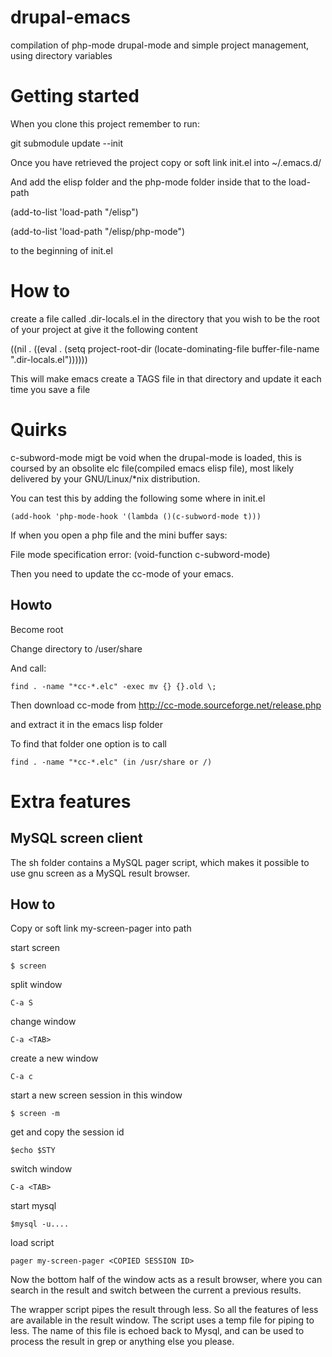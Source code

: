 drupal-emacs
============

compilation of php-mode drupal-mode and simple project management, using directory variables

Getting started
===============
When you clone this project remember to run:

git submodule update --init

Once you have retrieved the project copy or soft link init.el into ~/.emacs.d/

And add the elisp folder and the php-mode folder inside that to the load-path

(add-to-list 'load-path "<PATH TO DRUPAL-EMACS>/elisp")

(add-to-list 'load-path "<PATH TO DRUPAL-EMACS>/elisp/php-mode")

to the beginning of init.el

How to
======
create a file called .dir-locals.el in the directory that you wish to be the root of your project at give it the following content

((nil . ((eval . (setq project-root-dir (locate-dominating-file buffer-file-name ".dir-locals.el"))))))

This will make emacs create a TAGS file in that directory and update it each time you save a file

Quirks
======
c-subword-mode migt be void when the drupal-mode is loaded, this is coursed by an obsolite elc file(compiled emacs elisp file), most likely delivered by your GNU/Linux/*nix distribution.

You can test this by adding the following some where in init.el
 
    (add-hook 'php-mode-hook '(lambda ()(c-subword-mode t)))

If when you open a php file and the mini buffer says:

File mode specification error: (void-function c-subword-mode)

Then you need to update the cc-mode of your emacs.

Howto
-----
Become root

Change directory to /user/share

And call:

    find . -name "*cc-*.elc" -exec mv {} {}.old \;

Then download cc-mode from http://cc-mode.sourceforge.net/release.php

and extract it in the emacs lisp folder

To find that folder one option is to call

    find . -name "*cc-*.elc" (in /usr/share or /)


Extra features
==============

MySQL screen client
-------------------
The sh folder contains a MySQL pager script, which makes it possible to use gnu screen as a MySQL result browser.

How to
------
Copy or soft link my-screen-pager into path

start screen

    $ screen

split window

    C-a S

change window

    C-a <TAB>

create a new window

    C-a c

start a new screen session in this window

    $ screen -m

get and copy the session id

    $echo $STY

switch window

    C-a <TAB>

start mysql

    $mysql -u....

load script

    pager my-screen-pager <COPIED SESSION ID>

Now the bottom half of the window acts as a result browser, where you can search in the result and switch between the current a previous results.

The wrapper script pipes the result through less. So all the features of less are available in the result window.
The script uses a temp file for piping to less. The name of this file is echoed back to Mysql, and can be used to process the result in grep or anything else you please.

